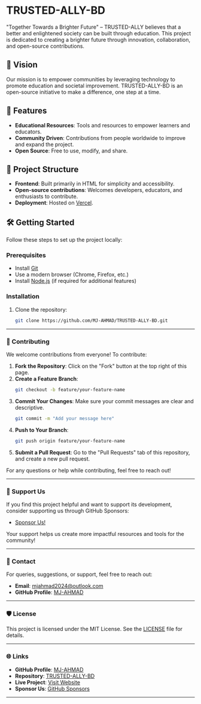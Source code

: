 # TRUSTED-ALLY-BD
"Together Towards a Brighter Future" – TRUSTED-ALLY believes that a better and enlightened society can be built through education. This project is dedicated to creating a brighter future through innovation, collaboration, and open-source contributions.

## 🌟 Vision
Our mission is to empower communities by leveraging technology to promote education and societal improvement. TRUSTED-ALLY-BD is an open-source initiative to make a difference, one step at a time.

## 🚀 Features
- **Educational Resources**: Tools and resources to empower learners and educators.
- **Community Driven**: Contributions from people worldwide to improve and expand the project.
- **Open Source**: Free to use, modify, and share.

## 📂 Project Structure
- **Frontend**: Built primarily in HTML for simplicity and accessibility.
- **Open-source contributions**: Welcomes developers, educators, and enthusiasts to contribute.
- **Deployment**: Hosted on [Vercel](https://v0-marketplace-8d6j4ma1v-ally-sea.vercel.app/).

## 🛠️ Getting Started
Follow these steps to set up the project locally:

### Prerequisites
- Install [Git](https://git-scm.com/)
- Use a modern browser (Chrome, Firefox, etc.)
- Install [Node.js](https://nodejs.org/) (if required for additional features)

### Installation
1. Clone the repository:
   ```bash
   git clone https://github.com/MJ-AHMAD/TRUSTED-ALLY-BD.git
   ```
---

### **🤝 Contributing**
We welcome contributions from everyone! To contribute:

1. **Fork the Repository**: Click on the "Fork" button at the top right of this page.
2. **Create a Feature Branch**: 
   ```bash
   git checkout -b feature/your-feature-name
   ```
3. **Commit Your Changes**: Make sure your commit messages are clear and descriptive.
   ```bash
   git commit -m "Add your message here"
   ```
4. **Push to Your Branch**:
   ```bash
   git push origin feature/your-feature-name
   ```
5. **Submit a Pull Request**: Go to the "Pull Requests" tab of this repository, and create a new pull request.

For any questions or help while contributing, feel free to reach out!

---

### **💝 Support Us**
If you find this project helpful and want to support its development, consider supporting us through GitHub Sponsors:

- [Sponsor Us!](https://github.com/sponsors/MJ-AHMAD)

Your support helps us create more impactful resources and tools for the community!

---

### **📧 Contact**
For queries, suggestions, or support, feel free to reach out:

- **Email**: [mjahmad2024@outlook.com](mailto:mjahmad2024@outlook.com)
- **GitHub Profile**: [MJ-AHMAD](https://github.com/MJ-AHMAD)

---

### **🛡️ License**
This project is licensed under the MIT License. See the [LICENSE](LICENSE) file for details.

---

### **🌐 Links**
- **GitHub Profile**: [MJ-AHMAD](https://github.com/MJ-AHMAD)
- **Repository**: [TRUSTED-ALLY-BD](https://github.com/MJ-AHMAD/TRUSTED-ALLY-BD.git)
- **Live Project**: [Visit Website](https://v0-marketplace-8d6j4ma1v-ally-sea.vercel.app/)
- **Sponsor Us**: [GitHub Sponsors](https://github.com/sponsors/MJ-AHMAD)

---
